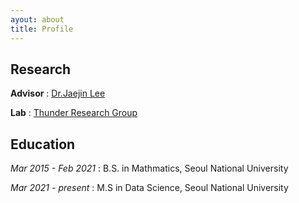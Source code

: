 ```yaml
---
ayout: about
title: Profile
---
```


## Research

**Advisor** : [Dr.Jaejin Lee](https://sites.google.com/view/jaejinlee)

**Lab** : [Thunder Research Group](http://aces.snu.ac.kr/)

## Education

*Mar 2015 - Feb 2021* : B.S. in Mathmatics, Seoul National University

*Mar 2021 - present* : M.S in Data Science, Seoul National University

<!--author-->
